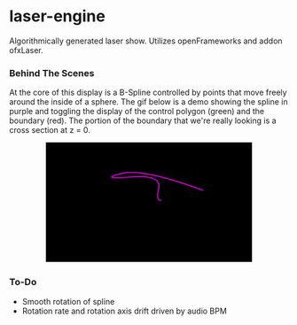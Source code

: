 # laser-engine
Algorithmically generated laser show. Utilizes openFrameworks and addon ofxLaser.

### Behind The Scenes
At the core of this display is a B-Spline controlled by points that move freely around the
inside of a sphere. The gif below is a demo showing the spline in purple and toggling the display of the control polygon (green) and the boundary (red). The portion of the boundary that we're really looking is a cross section at z = 0. 

<p align="center">
<img src="/media/spline_details.gif" width="372" height="216">
</p>

### To-Do
- Smooth rotation of spline
- Rotation rate and rotation axis drift driven by audio BPM
